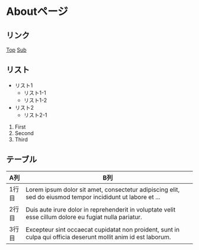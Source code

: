 # Aboutページ

## リンク

[Top](./index.html)
[Sub](./sub/index.html)

## リスト

- リスト1
  - リスト1-1
  - リスト1-2
- リスト2
  - リスト2-1

1. First
1. Second
1. Third

## テーブル

| A列 | B列 |
| --- | --- |
| 1行目 | Lorem ipsum dolor sit amet, consectetur adipiscing elit, sed do eiusmod tempor incididunt ut labore et ... |
| 2行目 | Duis aute irure dolor in reprehenderit in voluptate velit esse cillum dolore eu fugiat nulla pariatur. |
| 3行目 | Excepteur sint occaecat cupidatat non proident, sunt in culpa qui officia deserunt mollit anim id est laborum. |
